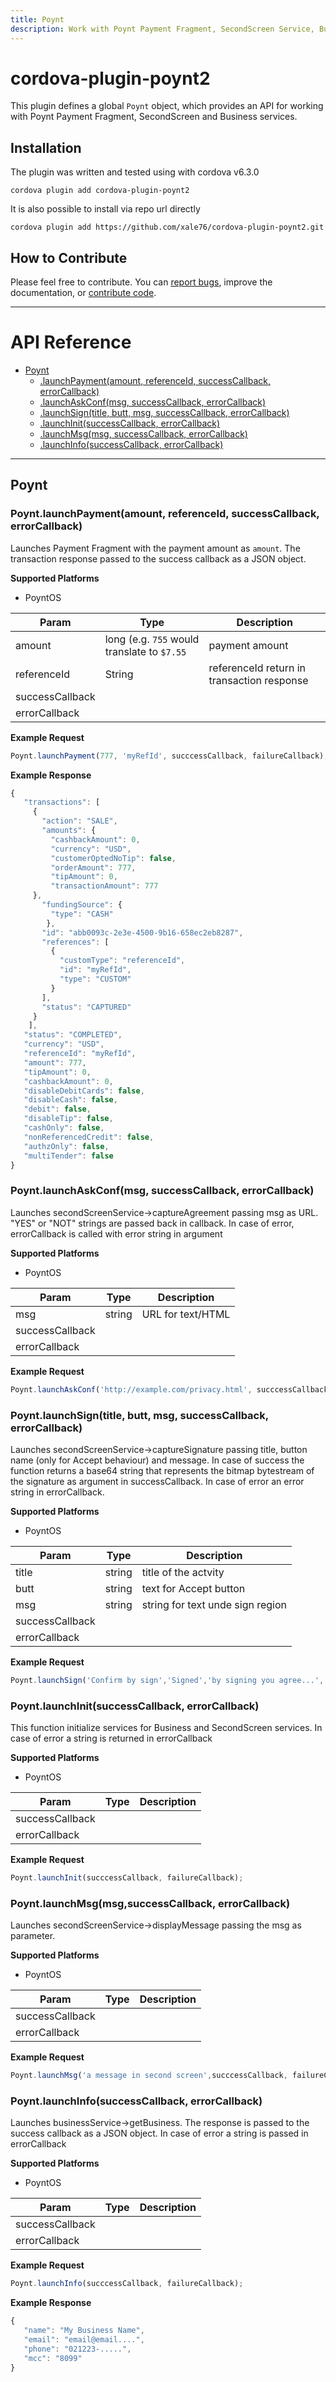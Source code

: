 ```yaml
---
title: Poynt
description: Work with Poynt Payment Fragment, SecondScreen Service, Business Service
---
```


# cordova-plugin-poynt2

This plugin defines a global `Poynt` object, which provides an API for working with Poynt Payment Fragment, SecondScreen and Business services.

## Installation
The plugin was written and tested using with cordova v6.3.0

    cordova plugin add cordova-plugin-poynt2
    
It is also possible to install via repo url directly

    cordova plugin add https://github.com/xale76/cordova-plugin-poynt2.git
    


## How to Contribute

Please feel free to contribute. You can [report bugs](https://github.com/poynt/cordova-plugin-poynt/issues), improve the documentation, or [contribute code](https://github.com/xale76/cordova-plugin-poynt2/pulls).

---

# API Reference <a name="reference"></a>
* [Poynt](#module_Poynt)
    * [.launchPayment(amount, referenceId, successCallback, errorCallback)](#Poynt.launchPayment)
    * [.launchAskConf(msg,  successCallback, errorCallback)](#Poynt.launchAskConf)
    * [.launchSign(title, butt, msg,  successCallback, errorCallback)](#Poynt.launchSign)
    * [.launchInit(successCallback, errorCallback)](#Poynt.launchInit)
    * [.launchMsg(msg, successCallback, errorCallback)](#Poynt.launchMsg)
    * [.launchInfo(successCallback, errorCallback)](#Poynt.launchInfo)

---

 
## Poynt
<a name="Poynt.launchPayment"></a>
### Poynt.launchPayment(amount, referenceId, successCallback, errorCallback)
Launches Payment Fragment with the payment amount as `amount`.  The transaction response passed to the success callback as a JSON object.

__Supported Platforms__

- PoyntOS


| Param | Type | Description |
| --- | --- | --- |
| amount | long (e.g. `755` would translate to `$7.55` | payment amount |
| referenceId | String | referenceId return in transaction response |
| successCallback |  |  |
| errorCallback |  |  |

**Example Request**  
```js
Poynt.launchPayment(777, 'myRefId', succcessCallback, failureCallback);
```

**Example Response**
```js
{
   "transactions": [
     {
       "action": "SALE",
       "amounts": {
         "cashbackAmount": 0,
         "currency": "USD",
         "customerOptedNoTip": false,
         "orderAmount": 777,
         "tipAmount": 0,
         "transactionAmount": 777
     },
       "fundingSource": {
         "type": "CASH"
        },
       "id": "abb0093c-2e3e-4500-9b16-658ec2eb8287",
       "references": [
         {
           "customType": "referenceId",
           "id": "myRefId",
           "type": "CUSTOM"
         }
       ],
       "status": "CAPTURED"
     }
    ],
   "status": "COMPLETED",
   "currency": "USD",
   "referenceId": "myRefId",
   "amount": 777,
   "tipAmount": 0,
   "cashbackAmount": 0,
   "disableDebitCards": false,
   "disableCash": false,
   "debit": false,
   "disableTip": false,
   "cashOnly": false,
   "nonReferencedCredit": false,
   "authzOnly": false,
   "multiTender": false
}
```
<a name="Poynt.launchAskConf"></a>
### Poynt.launchAskConf(msg,  successCallback, errorCallback)
Launches secondScreenService->captureAgreement passing msg as URL. "YES" or "NOT" strings are passed back in callback. In case of error, errorCallback is called with error string in argument

__Supported Platforms__

- PoyntOS


| Param | Type | Description |
| --- | --- | --- |
| msg | string | URL for text/HTML |
| successCallback |  |  |
| errorCallback |  |  |

**Example Request**  
```js
Poynt.launchAskConf('http://example.com/privacy.html', succcessCallback, failureCallback);
```

<a name="Poynt.launchSign"></a>
### Poynt.launchSign(title, butt, msg, successCallback, errorCallback)
Launches secondScreenService->captureSignature passing title, button name (only for Accept behaviour) and message. In case of success the function returns a base64 string that represents the bitmap bytestream of the signature as argument in successCallback. In case of error an error string in errorCallback. 

__Supported Platforms__

- PoyntOS


| Param | Type | Description |
| --- | --- | --- |
| title | string | title of the actvity |
| butt | string | text for Accept button |
| msg | string | string for text unde sign region |
| successCallback |  |  |
| errorCallback |  |  |

**Example Request**  
```js
Poynt.launchSign('Confirm by sign','Signed','by signing you agree...', succcessCallback, failureCallback);
```
<a name="Poynt.launchInit"></a>
### Poynt.launchInit(successCallback, errorCallback)
This function initialize services for Business and SecondScreen services. In case of error a string is returned in errorCallback 

__Supported Platforms__

- PoyntOS


| Param | Type | Description |
| --- | --- | --- |
| successCallback |  |  |
| errorCallback |  |  |

**Example Request**  
```js
Poynt.launchInit(succcessCallback, failureCallback);
```

<a name="Poynt.launchMsg"></a>
### Poynt.launchMsg(msg,successCallback, errorCallback)
Launches secondScreenService->displayMessage passing the msg as parameter.

__Supported Platforms__

- PoyntOS


| Param | Type | Description |
| --- | --- | --- |
| successCallback |  |  |
| errorCallback |  |  |

**Example Request**  
```js
Poynt.launchMsg('a message in second screen',succcessCallback, failureCallback);
```
<a name="Poynt.launchInfo"></a>
### Poynt.launchInfo(successCallback, errorCallback)
Launches businessService->getBusiness. The response is passed to the success callback as a JSON object. In case of error a string is passed in errorCallback

__Supported Platforms__

- PoyntOS


| Param | Type | Description |
| --- | --- | --- |
| successCallback |  |  |
| errorCallback |  |  |

**Example Request**  
```js
Poynt.launchInfo(succcessCallback, failureCallback);
```

**Example Response**
```js
{
   "name": "My Business Name",
   "email": "email@email....",
   "phone": "021223-.....",
   "mcc": "8099" 
}
```



